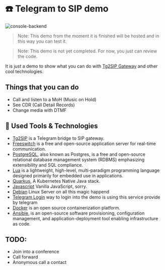 :phone: Telegram to SIP demo
====================

![console-backend](https://github.com/hectorvent/tg2sip-demo/workflows/Build%20Tg2SIP%20Demo%20WebConsole/badge.svg)

> Note: This demo from the moment it is finished will be hosted and in this way you can test it.

> Note: This demo is not yet completed. For now, you just can review the code.

It is just a demo to show what you can do with [Tg2SIP Gateway](https://github.com/hectorvent/tg2sip) and other cool technologies.

## Things that you can do

- Call and listen to a MoH (Music on Hold)
- See CDR (Call Detail Records)
- Change media with DTMF

## :hammer: Used Tools & Technologies

- [Tg2SIP](https://github.com/hectorvent/tg2sip) is a Telegram bridge to SIP gateway.
- [Freeswitch](https://freeswitch.com/) is a free and open-source application server for real-time communication.
- [PostgreSQL](https://www.postgresql.org/), also known as Postgres, is a free and open-source relational database management system (RDBMS) emphasizing extensibility and SQL compliance.
- [Lua]() is a lightweight, high-level, multi-paradigm programming language designed primarily for embedded use in applications.
- [Quarkus](), A Kubernetes Native Java stack.
- [Javascript]() Vanilla JavaScript, sorry.
- [Debian]() Linux Server on all this magic happend
- [Telegram Login](https://telegram.org/blog/login) way to login into the demo is using this service provide by telegram
- [Docker](https://www.docker.com/) is an open source containerization platform.
- [Ansible](https://www.ansible.com/), is an open-source software provisioning, configuration management, and application-deployment tool enabling infrastructure as code.
## TODO:

* Join into a conference
* Call forward
* Anonymous call a contact
